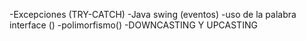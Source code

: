 -Excepciones (TRY-CATCH)
-Java swing (eventos)
-uso de la palabra interface ()
-polimorfismo() 
-DOWNCASTING Y UPCASTING